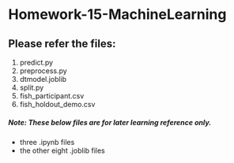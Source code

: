 # Homework-15-MachineLearning

## Please refer the files:
1. predict.py
2. preprocess.py
3. dtmodel.joblib 
4. split.py
5. fish_participant.csv
6. fish_holdout_demo.csv


##### Note: These below files are for later learning reference only.
* three .ipynb files
* the other eight .joblib files
